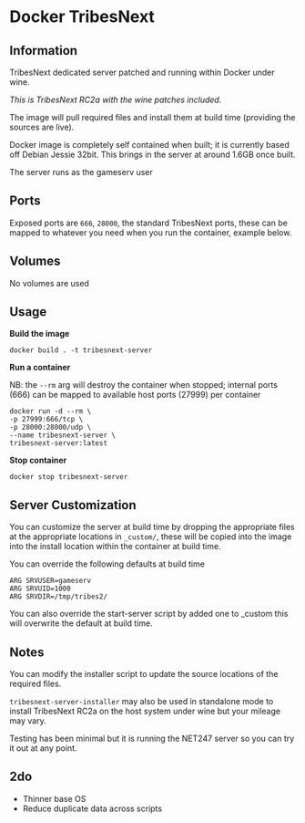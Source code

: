 # Docker TribesNext

## Information
TribesNext dedicated server patched and running within Docker under wine.

*This is TribesNext RC2a with the wine patches included.*

The image will pull required files and install them at build time (providing the sources are live). 

Docker image is completely self contained when built; it is currently based off Debian Jessie 32bit. This brings in the server at around 1.6GB once built.

The server runs as the gameserv user


## Ports
Exposed ports are `666`, `28000`, the standard TribesNext ports, these can be mapped to whatever you need when you run the container, example below.


## Volumes
No volumes are used


## Usage
**Build the image**

`docker build . -t tribesnext-server`

**Run a container**

NB: the `--rm` arg will destroy the container when stopped; internal ports (666) can be mapped to available host ports (27999) per container
```
docker run -d --rm \
-p 27999:666/tcp \
-p 28000:28000/udp \
--name tribesnext-server \
tribesnext-server:latest
```

**Stop container**

`docker stop tribesnext-server`


## Server Customization
You can customize the server at build time by dropping the appropriate files at the appropriate locations in `_custom/`, these will be copied into the image into the install location within the container at build time.


You can override the following defaults at build time
```
ARG SRVUSER=gameserv
ARG SRVUID=1000
ARG SRVDIR=/tmp/tribes2/
```

You can also override the start-server script by added one to _custom this will overwrite the default at build time.



## Notes
You can modify the installer script to update the source locations of the required files.

`tribesnext-server-installer` may also be used in standalone mode to install TribesNext RC2a on the host system under wine but your mileage may vary.

Testing has been minimal but it is running the NET247 server so you can try it out at any point.

## 2do
* Thinner base OS
* Reduce duplicate data across scripts

